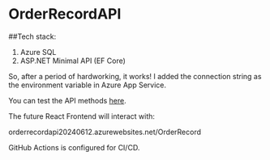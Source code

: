# OrderRecordAPI

##Tech stack:
1. Azure SQL
2. ASP.NET Minimal API (EF Core)

So, after a period of hardworking, it works! I added the connection string as the environment variable in Azure App Service.

You can test the API methods [here](orderrecordapi20240612.azurewebsites.net/Swagger).

The future React Frontend will interact with:

  orderrecordapi20240612.azurewebsites.net/OrderRecord


GitHub Actions is configured for CI/CD.
